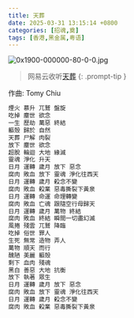 ```yaml
---
title: 天葬
date: 2025-03-31 13:15:14 +0800
categories: [招魂,奠]
tags: [香港,黑金属,粤语]
---
```


![0x1900-000000-80-0-0.jpg](https://b2.235421.xyz/pic/2025/03/c34e11d81c2795806d861f1ac7becf72.jpg)

> 网易云收听[天葬](https://music.163.com/song?id=1463741489&userid=1623945853)
{: .prompt-tip }

作曲: Tomy Chiu

```txt
煙火 慕升 兀鷲 盤旋
吃掉 塵世 欲念
一生 歷劫 萬惡 終結
軀殼 歸於 自然  
天葬 尸解 肉裂
放下 塵世 欲念
超脫 輪迴 大地 緣滅
靈魂 淨化 升天
日月 運轉 歲月 放下 惡念
腐肉 敗血 放下 靈魂 淨化往西天
日月 運轉 歲月 殺念不變
腐肉 敗血 殺業 惡毒撕裂下黃泉
日月 運轉 命運 命理轉變
腐肉 敗血 亡魂 跟隨空行母歸天
日月 運轉 歲月 萬物 終結
腐肉 敗血 終結 瞬間一切盡幻滅
風捲 殘雲 兀鷲 降臨
吃掉 俗世 罪人
生死 無常 造物 弄人
萬物 順天 而行
醜陋 美麗 軀殼
剩下 血肉 殘魂
黑白 善惡 大地 抗衡
放下 執著 眾生
日月 運轉 歲月 放下 惡念
腐肉 敗血 放下 靈魂 淨化往西天
日月 運轉 歲月 殺念不變
腐肉 敗血 殺業 惡毒撕裂下黃泉
```
